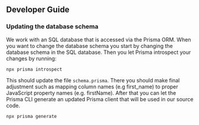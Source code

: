 ## Developer Guide

### Updating the database schema

We work with an SQL database that is accessed via the Prisma ORM. When you want to change the database schema you start by changing the database schema in the SQL database. Then you let Prisma introspect your changes by running:
```
npx prisma introspect
```
This should update the file `schema.prisma`. There you should make final adjustment such as mapping column names (e.g first_name) to proper JavaScript property names (e.g. firstName). After that you can let the Prisma CLI generate an updated Prisma client that will be used in our source code. 
```
npx prisma generate
```
